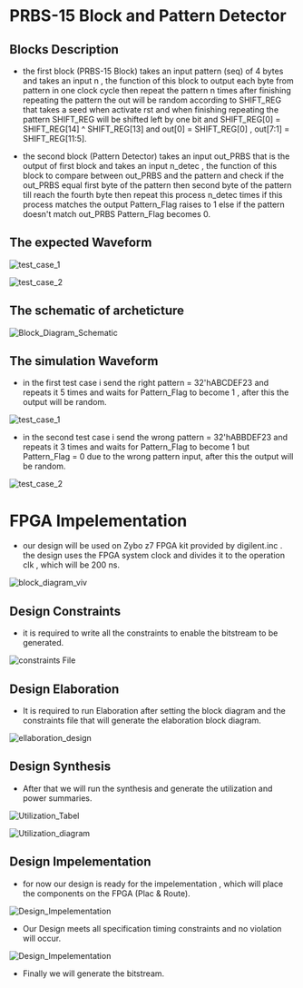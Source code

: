 # PRBS-15 Block and Pattern Detector

## Blocks Description

- the first block (PRBS-15 Block) takes an input pattern (seq) of 4 bytes and takes an input n , the function of this block to output each byte from pattern in one clock cycle then repeat the pattern n times after finishing repeating the pattern the out will be random according to SHIFT_REG that takes a seed when activate rst and when finishing repeating the pattern SHIFT_REG will be shifted left by one bit and SHIFT_REG[0] = SHIFT_REG[14] ^ SHIFT_REG[13] and out[0] = SHIFT_REG[0] , out[7:1] = SHIFT_REG[11:5].

- the second block (Pattern Detector) takes an input out_PRBS that is the output of first block and takes an input n_detec , the function of this block to compare between out_PRBS and the pattern and check if the out_PRBS equal first byte of the pattern then second byte of the pattern till reach the fourth byte then repeat this process n_detec times if this process matches the output Pattern_Flag raises to 1 else if the pattern doesn't match out_PRBS Pattern_Flag becomes 0.

## The expected Waveform

![test_case_1](image\wavedrom_1.png)


![test_case_2](image\wavedrom_2.png)

## The schematic of archeticture

![Block_Diagram_Schematic](image\Block_Diagram.drawio.png)

## The simulation Waveform

- in the first test case i send the right pattern = 32'hABCDEF23 and repeats it 5 times and waits for Pattern_Flag to become 1 , 
after this the output will be random.

![test_case_1](image\image_1.png)

- in the second test case i send the wrong pattern = 32'hABBDEF23 and repeats it 3 times and waits for Pattern_Flag to become 1 but Pattern_Flag = 0 due to the wrong pattern input, after this the output will be random.

![test_case_2](image\image_2.PNG)

# FPGA Impelementation

- our design will be used on Zybo z7 FPGA kit provided by digilent.inc . the design uses the FPGA system clock and divides it to the operation clk , which will be 200 ns.

![block_diagram_viv](image\block_diagram_viv.png)

## Design Constraints

- it is required to write all the constraints to enable the bitstream to be generated.

![constraints File](image\constraints.png)

## Design Elaboration
- It is required to run Elaboration after setting the block diagram and the constraints file that will generate the elaboration block diagram.

![ellaboration_design](image\design_ellaboration.png)

## Design Synthesis

- After that we will run the synthesis and generate the utilization and power summaries.

![Utilization_Tabel](image\Utilization.png)

![Utilization_diagram](image\Utilization_diag.png)

## Design Impelementation

- for now our design is ready for the impelementation , which will place the components on the FPGA (Plac & Route).

![Design_Impelementation](image\Design_Impelementation.png)

- Our Design meets all specification timing constraints and no violation will occur.

![Design_Impelementation](image\Volations.png)

- Finally we will generate the bitstream.





